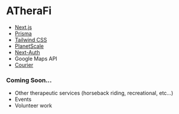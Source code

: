 # ATheraFi

- [Next.js](https://nextjs.org)
- [Prisma](https://prisma.io)
- [Tailwind CSS](https://tailwindcss.com)
- [PlanetScale](https://planetscale.com/)
- [Next-Auth](https://next-auth.js.org/)
- Google Maps API
- [Courier](https://www.courier.com/)

### Coming Soon...
- Other therapeutic services (horseback riding, recreational, etc...)
- Events
- Volunteer work